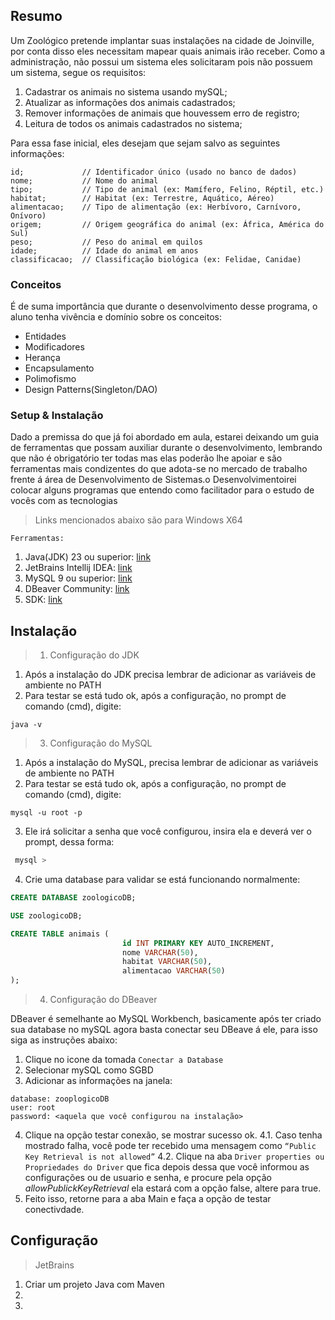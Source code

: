 ## Resumo

Um Zoológico pretende implantar suas instalações na cidade de Joinville, por conta disso
eles necessitam mapear quais animais irão receber. Como a administração, não possui um sistema
eles solicitaram pois não possuem um sistema, segue os requisitos:

1. Cadastrar os animais no sistema usando mySQL;
2. Atualizar as informações dos animais cadastrados;
3. Remover informações de animais que houvessem erro de registro;
4. Leitura de todos os animais cadastrados no sistema;

Para essa fase inicial, eles desejam que sejam salvo as seguintes informações: 

```
id;             // Identificador único (usado no banco de dados)
nome;           // Nome do animal
tipo;           // Tipo de animal (ex: Mamífero, Felino, Réptil, etc.)
habitat;        // Habitat (ex: Terrestre, Aquático, Aéreo)
alimentacao;    // Tipo de alimentação (ex: Herbívoro, Carnívoro, Onívoro)
origem;         // Origem geográfica do animal (ex: África, América do Sul)
peso;           // Peso do animal em quilos
idade;          // Idade do animal em anos
classificacao;  // Classificação biológica (ex: Felidae, Canidae)
```
### Conceitos 

É de suma importância que durante o desenvolvimento desse programa, o aluno tenha vivência e domínio sobre os conceitos:

 - Entidades
 - Modificadores
 - Herança
 - Encapsulamento
 - Polimofismo
 - Design Patterns(Singleton/DAO)
 
### Setup & Instalação
 
Dado a premissa do que já foi abordado em aula, estarei deixando um guia de ferramentas que possam auxiliar durante o 
desenvolvimento, lembrando que não é obrigatório ter todas mas elas poderão lhe apoiar e são ferramentas mais condizentes
do que adota-se no mercado de trabalho frente  á área de Desenvolvimento de Sistemas.o Desenvolvimentoirei colocar alguns programas que entendo como facilitador para o estudo de vocês com as tecnologias

> Links mencionados abaixo são para Windows X64

`Ferramentas: `

1. Java(JDK) 23 ou superior: [link](https://download.oracle.com/java/23/latest/jdk-23_windows-x64_bin.exe)
2. JetBrains Intellij IDEA: [link](https://www.jetbrains.com/idea/)
3. MySQL 9 ou superior: [link](https://dev.mysql.com/downloads/file/?id=531675)
4. DBeaver Community: [link](https://dbeaver.io/files/dbeaver-ce-latest-x86_64-setup.exe)
5. SDK: [link](https://sdkman.io/install/#windows-installation)

## Instalação

> 1. Configuração do JDK

1. Após a instalação do JDK precisa lembrar de adicionar as variáveis de ambiente no PATH
2. Para testar se está tudo ok, após a configuração, no prompt de comando (cmd), digite:

```
java -v
```

> 3. Configuração do MySQL

1. Após a instalação do MySQL, precisa lembrar de adicionar as variáveis de ambiente no PATH
2. Para testar se está tudo ok, após a configuração, no prompt de comando (cmd), digite:

```
mysql -u root -p
```
3. Ele irá solicitar a senha que você configurou, insira ela e deverá ver o prompt, dessa forma:

```sql
 mysql >
```
4. Crie uma database para validar se está funcionando normalmente:
```sql 
CREATE DATABASE zoologicoDB;

USE zoologicoDB;

CREATE TABLE animais (
                         id INT PRIMARY KEY AUTO_INCREMENT,
                         nome VARCHAR(50),
                         habitat VARCHAR(50),
                         alimentacao VARCHAR(50)
);
```

> 4. Configuração do DBeaver

DBeaver é semelhante ao MySQL Workbench, basicamente após ter criado sua database no mySQL agora basta conectar seu 
DBeave á ele, para isso siga as instruções abaixo:

1. Clique no icone da tomada `Conectar a Database`
2. Selecionar mySQL como SGBD
3. Adicionar as informações na janela:

```
database: zooplogicoDB
user: root
password: <aquela que você configurou na instalação> 
```
4. Clique na opção testar conexão, se mostrar sucesso ok.
4.1. Caso tenha mostrado falha, você pode ter recebido uma mensagem como `“Public Key Retrieval is not allowed”` 
4.2.  Clique na aba `Driver properties ou Propriedades do Driver` que fica depois dessa que você informou as
configurações ou de usuario e senha, e procure pela opção *allowPublickKeyRetrieval* ela estará com a opção false, 
altere para true.
5. Feito isso, retorne para a aba Main e faça a opção de testar conectivdade.




## Configuração

> JetBrains
1. Criar um projeto Java com Maven
2. 
2. 